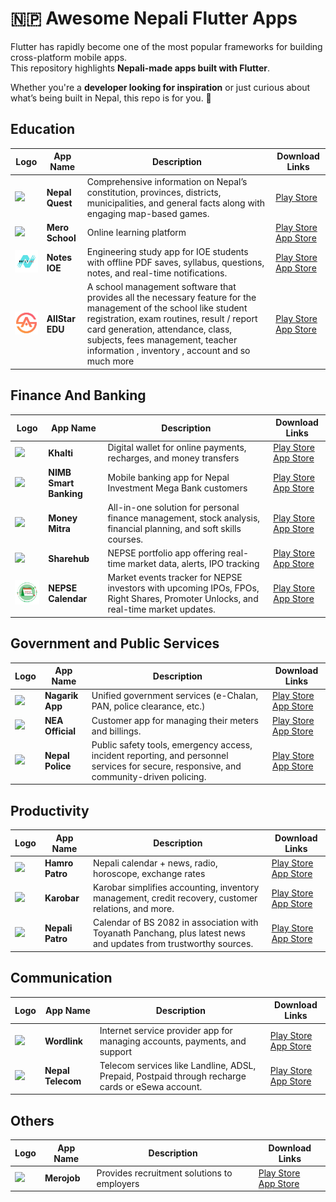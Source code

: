 # 🇳🇵 Awesome Nepali Flutter Apps
Flutter has rapidly become one of the most popular frameworks for building cross-platform mobile apps.  
This repository highlights **Nepali-made apps built with Flutter**.

Whether you're a **developer looking for inspiration** or just curious about what’s being built in Nepal, this repo is for you. 🚀  


## Education

| Logo | App Name | Description | Download Links |
|------|----------|-------------|----------------|
| <img src="images/education/nepal-quest.webp" width="60"/> | **Nepal Quest** | Comprehensive information on Nepal’s constitution, provinces, districts, municipalities, and general facts along with engaging map-based games. | [Play Store](https://play.google.com/store/apps/details?id=np.com.shrestharanjit.nepalquest) |
| <img src="images/education/mero-school.webp" width="60"/> | **Mero School** | Online learning platform | [Play Store](https://play.google.com/store/apps/details?id=school.mero.lms) <br> [App Store](https://apps.apple.com/np/app/mero-school/id1581089279) |
| <img src="images/education/NotesIOE.webp" width="60"/> | **Notes IOE** | Engineering study app for IOE students with offline PDF saves, syllabus, questions, notes, and real-time notifications. | [Play Store](https://play.google.com/store/apps/details?id=com.notesioe.notesioe) <br> [App Store](https://apps.apple.com/us/app/notes-ioe/id6745201500?platform=iphone) |
| <img src="images/education/all-star.webp" width="60"/> | **AllStar EDU** | A school management software that provides all the necessary feature for the management of the school like student registration, exam routines, result / report card generation, attendance, class, subjects, fees management, teacher information , inventory , account and so much more | [Play Store](https://play.google.com/store/apps/details?id=com.allstar.ems) <br> [App Store](https://apps.apple.com/us/app/allstar-edu/id6748521205) |

## Finance And Banking

| Logo | App Name | Description | Download Links |
|------|----------|-------------|----------------|
| <img src="images/finance-and-banking/khalti.webp" width="60"/> | **Khalti** | Digital wallet for online payments, recharges, and money transfers | [Play Store](https://play.google.com/store/apps/details?id=com.khalti) <br> [App Store](https://apps.apple.com/us/app/khalti-digital-wallet-nepal/id1263400741) |
| <img src="images/finance-and-banking/nimb.webp" width="60"/> | **NIMB Smart Banking** | Mobile banking app for Nepal Investment Mega Bank customers | [Play Store](https://play.google.com/store/apps/details?id=com.f1soft.megafonebank.activities.starter) <br> [App Store](https://apps.apple.com/us/app/nimb-smart/id901814671) |
| <img src="images/finance-and-banking/money-mitra.webp" width="60"/> | **Money Mitra** | All-in-one solution for personal finance management, stock analysis, financial planning, and soft skills courses. | [Play Store](https://play.google.com/store/apps/details?id=com.ideapreneurnepal.moneymitra) <br> [App Store](https://apps.apple.com/ne/app/money-mitra/id6446030380) |
| <img src="images/finance-and-banking/sharehub.webp" width="60"/> | **Sharehub** | NEPSE portfolio app offering real-time market data, alerts, IPO tracking | [Play Store](https://play.google.com/store/apps/details?id=com.softshalanepal.sharehub) <br> [App Store](https://apps.apple.com/us/app/share-hub-nepse-information/id1567874669) |
| <img src="images/finance-and-banking/NEPSE_Calendar.webp" width="60"/> | **NEPSE Calendar** | Market events tracker for NEPSE investors with upcoming IPOs, FPOs, Right Shares, Promoter Unlocks, and real-time market updates. | [Play Store](https://play.google.com/store/apps/details?id=com.nepse.calendar) <br> [App Store](https://apps.apple.com/us/app/nepse-calendar/id6746501702?platform=iphone) |


##  Government and Public Services

| Logo | App Name | Description | Download Links |
|------|----------|-------------|----------------|
| <img src="images/government-and-public-services/nagarik-app.webp" width="60"/> | **Nagarik App** | Unified government services (e-Chalan, PAN, police clearance, etc.) | [Play Store](https://play.google.com/store/apps/details?id=com.yajtech.nagarikapp) <br> [App Store](https://apps.apple.com/us/app/nagarik-app/id1493013430) |
| <img src="images/government-and-public-services/nea.webp" width="60"/> | **NEA Official** | Customer app for managing their meters and billings. | [Play Store](https://play.google.com/store/apps/details?id=com.nepalelectricityauthority.nea) <br> [App Store](https://apps.apple.com/np/app/nea-official/id1639332704) |
| <img src="images/government-and-public-services/nepal-police.webp" width="60"/> | **Nepal Police** | Public safety tools, emergency access, incident reporting, and personnel services for secure, responsive, and community-driven policing. | [Play Store](https://play.google.com/store/apps/details?id=com.pathway.nepalpolice) <br> [App Store](https://apps.apple.com/us/app/nepal-police/id1440979497) |


## Productivity

| Logo | App Name | Description | Download Links |
|------|----------|-------------|----------------|
| <img src="images/productivity/hamro-patro.webp" width="60"/> | **Hamro Patro** | Nepali calendar + news, radio, horoscope, exchange rates | [Play Store](https://play.google.com/store/apps/details?id=com.hamropatro) <br> [App Store](https://apps.apple.com/np/app/hamro-patro-nepali-calendar/id401074157) |
| <img src="images/productivity/karobar.webp" width="60"/> | **Karobar** | Karobar simplifies accounting, inventory management, credit recovery, customer relations, and more. | [Play Store](https://play.google.com/store/apps/details?id=com.bytecaretech.merokarobar) <br> [App Store](https://apps.apple.com/np/app/karobar/id1566107724) |
| <img src="images/productivity/nepali-patro.webp" width="60"/> | **Nepali Patro** | Calendar of BS 2082 in association with Toyanath Panchang, plus latest news and updates from trustworthy sources. | [Play Store](https://play.google.com/store/apps/details?id=np.com.nepalipatro) <br> [App Store](https://apps.apple.com/us/app/nepali-patro/id664588996) |

## Communication
| Logo | App Name | Description | Download Links |
|------|----------|-------------|----------------|
| <img src="images/communication/worldlink.webp" width="60"/> | **Wordlink** | Internet service provider app for managing accounts, payments, and support | [Play Store](https://play.google.com/store/apps/details?id=np.com.worldlink.worldlinkapp) <br> [App Store](https://play.google.com/store/apps/details?id=np.com.worldlink.worldlinkapp) |
| <img src="images/communication/nepal-telecom.webp" width="60"/> | **Nepal Telecom** | Telecom services like Landline, ADSL, Prepaid, Postpaid through recharge cards or eSewa account. | [Play Store](https://play.google.com/store/apps/details?id=shirantech.android.nepaltelecom) <br> [App Store](https://apps.apple.com/us/app/nepal-telecom/id977544513) |

## Others

| Logo | App Name | Description | Download Links |
|------|----------|-------------|----------------|
| <img src="images/others/merojob.webp" width="60"/> | **Merojob** | Provides recruitment solutions to employers | [Play Store](https://play.google.com/store/apps/details?id=com.merojob.merojobapp) <br> [App Store](https://apps.apple.com/us/app/merojob-com/id1301256298) |

